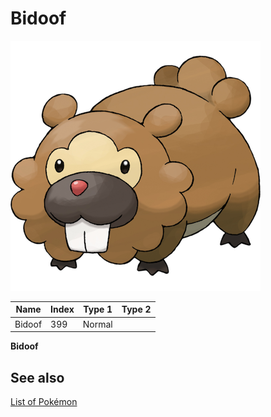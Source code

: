 # Bidoof


![Bidoof](images/399.png)

| **Name** | **Index** | **Type 1** | **Type 2** |
|----|----|----|----|
| Bidoof | 399 | Normal  |  |

**Bidoof** 

## See also

[List of Pokémon](../pokemon.md)
